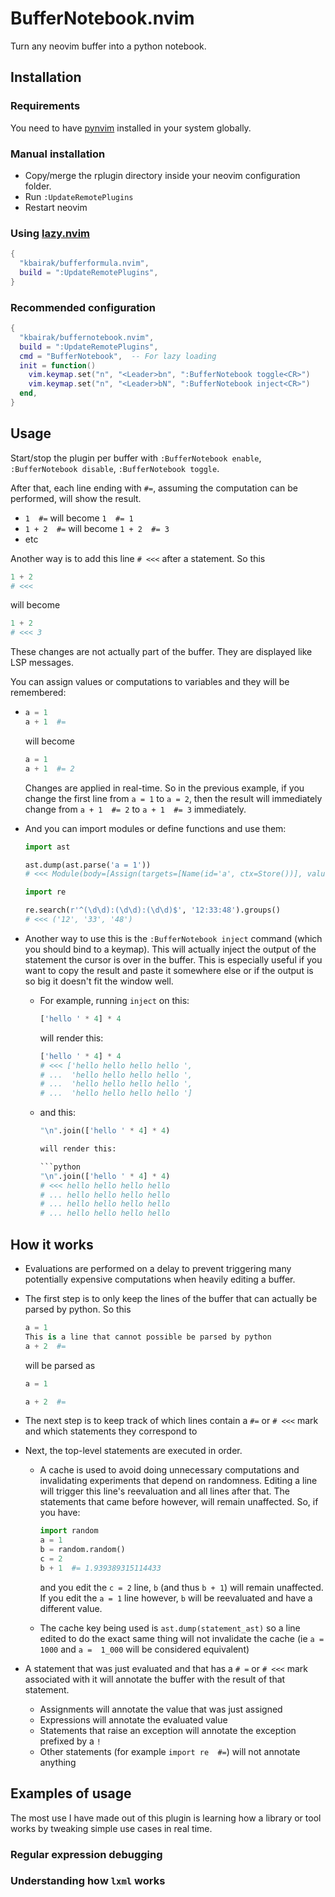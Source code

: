 # BufferNotebook.nvim

Turn any neovim buffer into a python notebook.

## Installation

### Requirements

You need to have [pynvim](https://pynvim.readthedocs.io) installed in your
system globally.

### Manual installation

- Copy/merge the rplugin directory inside your neovim configuration folder.
- Run `:UpdateRemotePlugins`
- Restart neovim

### Using [lazy.nvim](https://lazy.folke.io)

```lua
{
  "kbairak/bufferformula.nvim",
  build = ":UpdateRemotePlugins",
}
```

### Recommended configuration

```lua
{
  "kbairak/buffernotebook.nvim",
  build = ":UpdateRemotePlugins",
  cmd = "BufferNotebook",  -- For lazy loading
  init = function()
    vim.keymap.set("n", "<Leader>bn", ":BufferNotebook toggle<CR>")
    vim.keymap.set("n", "<Leader>bN", ":BufferNotebook inject<CR>")
  end,
}
```

## Usage

Start/stop the plugin per buffer with `:BufferNotebook enable`,
`:BufferNotebook disable`, `:BufferNotebook toggle`.

After that, each line ending with `#=`, assuming the computation can be
performed, will show the result.

- `1  #=` will become `1  #= 1`
- `1 + 2  #=` will become `1 + 2  #= 3`
- etc

Another way is to add this line `# <<<` after a statement. So this

```python
1 + 2
# <<<
```

will become

```python
1 + 2
# <<< 3
```

These changes are not actually part of the buffer. They are displayed like LSP
messages.

You can assign values or computations to variables and they will be remembered:

- ```python
  a = 1
  a + 1  #=
  ```

  will become

  ```python
  a = 1
  a + 1  #= 2
  ```

  Changes are applied in real-time. So in the previous example, if you change
  the first line from `a = 1` to `a = 2`, then the result will immediately
  change from `a + 1  #= 2` to `a + 1  #= 3` immediately.

- And you can import modules or define functions and use them:
  
  ```python
  import ast
  
  ast.dump(ast.parse('a = 1'))
  # <<< Module(body=[Assign(targets=[Name(id='a', ctx=Store())], value=Constant(value=1))])
  ```

  ```python
  import re

  re.search(r'^(\d\d):(\d\d):(\d\d)$', '12:33:48').groups()
  # <<< ('12', '33', '48')
  ```

- Another way to use this is the `:BufferNotebook inject` command (which you
  should bind to a keymap). This will actually inject the output of the
  statement the cursor is over in the buffer. This is especially useful if you
  want to copy the result and paste it somewhere else or if the output is so
  big it doesn't fit the window well.

  - For example, running `inject` on this:

    ```python
    ['hello ' * 4] * 4
    ```

    will render this:

    ```python
    ['hello ' * 4] * 4
    # <<< ['hello hello hello hello ',
    # ...  'hello hello hello hello ',
    # ...  'hello hello hello hello ',
    # ...  'hello hello hello hello ']
    ```

  - and this:

    ```python
    "\n".join(['hello ' * 4] * 4)

    will render this:

    ```python
    "\n".join(['hello ' * 4] * 4)
    # <<< hello hello hello hello 
    # ... hello hello hello hello 
    # ... hello hello hello hello 
    # ... hello hello hello hello 
    ```

## How it works

- Evaluations are performed on a delay to prevent triggering many potentially
  expensive computations when heavily editing a buffer.

- The first step is to only keep the lines of the buffer that can actually be
  parsed by python. So this

  ```python
  a = 1 
  This is a line that cannot possible be parsed by python
  a + 2  #=
  ```

  will be parsed as

  ```python
  a = 1 
  
  a + 2  #=
  ```

- The next step is to keep track of which lines contain a `#=` or `# <<<` mark
  and which statements they correspond to

- Next, the top-level statements are executed in order.

  - A cache is used to avoid doing unnecessary computations and invalidating
    experiments that depend on randomness. Editing a line will trigger this
    line's reevaluation and all lines after that. The statements that came
    before however, will remain unaffected. So, if you have:

    ```python
    import random
    a = 1
    b = random.random()
    c = 2
    b + 1  #= 1.939389315114433
    ```

    and you edit the `c = 2` line, `b` (and thus `b + 1`) will remain
    unaffected. If you edit the `a = 1` line however, `b` will be reevaluated
    and have a different value.

  - The cache key being used is `ast.dump(statement_ast)` so a line edited to do
    the exact same thing will not invalidate the cache (ie `a = 1000` and
    `a =  1_000` will be considered equivalent)

- A statement that was just evaluated and that has a `# =` or `# <<<` mark
  associated with it will annotate the buffer with the result of that statement.

  - Assignments will annotate the value that was just assigned
  - Expressions will annotate the evaluated value
  - Statements that raise an exception will annotate the exception prefixed by a
    `!`
  - Other statements (for example `import re  #=`) will not annotate anything

## Examples of usage

The most use I have made out of this plugin is learning how a library or tool
works by tweaking simple use cases in real time.

### Regular expression debugging

### Understanding how `lxml` works
